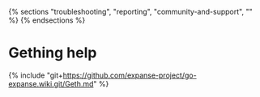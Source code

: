{% sections "troubleshooting", "reporting", "community-and-support", "" %}
{% endsections %}

# Gething help

{% include "git+https://github.com/expanse-project/go-expanse.wiki.git/Geth.md" %}
